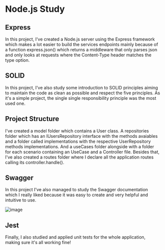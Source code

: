 # Node.js Study

## Express
In this project, I've created a Node.js server using the Express framework which makes a lot easier to build the services endpoints mainly because of a function express.json() which returns a middleware that only parses json and only looks at requests where the Content-Type header matches the type option.

## SOLID
In this project, I've also study some introduction to SOLID principles aiming to maintain the code as clean as possible and respect the five principles. As it's a simple project, the single single responsibility principle was the most used one.

## Project Structure
I've created a model folder which contains a User class. A repositories folder which has an IUsersRepository interface with the methods avaiables and a folder called implementations with the respective UserRepository methods implementations. And a useCases folder alongside with a folder for each scenario containing an UseCase and a Controller file.
Besides that, I've also created a routes folder where I declare all the application routes calling its controller.handle().

## Swagger
In this project I've also managed to study the Swagger documentation which I really liked because it was easy to create and very helpful and intuitive to use.

![image](https://user-images.githubusercontent.com/68240977/227396150-26680a08-fdce-4c1e-a705-78ea02e33982.png)

## Jest
Finally, I also studied and applied unit tests for the whole application, making sure it's all working fine!
